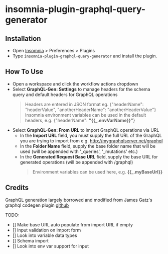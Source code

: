 # insomnia-plugin-graphql-query-generator

## Installation

- Open [Insomnia](https://insomnia.rest/) > Preferences > Plugins
- Type `insomnia-plugin-graphql-query-generator` and install the plugin.

## How To Use

- Open a workspace and click the workflow actions dropdown
- Select **GraphQL-Gen: Settings** to manage headers for the schema query and default headers for GraphQL operations
    > Headers are entered in JSON format eg. {"headerName": "headerValue", "anotherHeaderName": "anotherHeaderValue"}
    > Insomnia environment variables can be used in the default headers, e.g. {"headerName": **"{{_.envVarName}}"**}
- Select **GraphQL-Gen: From URL** to import GraphQL operations via URL
    - In the **Import URL** field, you must supply the full URL of the GraphQL you are trying to import from e.g. http://mygraphqlserver.net/graphql
    - In the **Folder Name** field, supply the base folder name that will be used (will be appended with '_queries', '_mutations' etc.)
    - In the **Generated Request Base URL** field, supply the base URL for generated operations (will be appended with /graphql)
        > Environment variables can be used here, e.g. **{{_.myBaseUrl}}**

## Credits

GraphQL generation largely borrowed and modified from James Gatz's  graphql codegen plugin [github](https://github.com/gatzjames/insomnia-plugin-graphql-codegen-import)

TODO:
- [] Make base URL auto populate from import URL if empty
- [] Input validation on import form
- [] Look into variable data types
- [] Schema import
- [] Look into env var support for input
